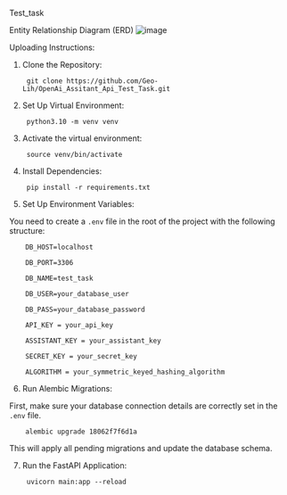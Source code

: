Test_task




Entity Relationship Diagram (ERD)
        ![image](https://github.com/Geo-Lih/OpenAi_Assitant_Api_Test_Task/assets/72580162/723ab6f7-89c8-41c7-aea6-98b184bccb74)




Uploading Instructions:

1. Clone the Repository:

        git clone https://github.com/Geo-Lih/OpenAi_Assitant_Api_Test_Task.git


2. Set Up Virtual Environment:

        python3.10 -m venv venv

3. Activate the virtual environment:

        source venv/bin/activate


4. Install Dependencies:

        pip install -r requirements.txt


5. Set Up Environment Variables:

You need to create a `.env` file in the root of the project with the following structure:

        DB_HOST=localhost
        
        DB_PORT=3306
        
        DB_NAME=test_task
        
        DB_USER=your_database_user
        
        DB_PASS=your_database_password

        API_KEY = your_api_key
        
        ASSISTANT_KEY = your_assistant_key

        SECRET_KEY = your_secret_key
        
        ALGORITHM = your_symmetric_keyed_hashing_algorithm


6. Run Alembic Migrations:

First, make sure your database connection details are correctly set in the `.env` file.

        alembic upgrade 18062f7f6d1a

This will apply all pending migrations and update the database schema.


7. Run the FastAPI Application:

        uvicorn main:app --reload

